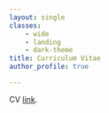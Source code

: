 ```yaml
---
layout: single
classes:
    - wide
    - landing
    - dark-theme
title: Curriculum Vitae
author_profile: true

---
```

<html>
  <body>
    <p>CV <a href="/assets/CV.pdf">link</a>.</p>
  </body>
</html>
